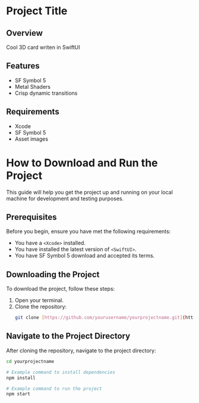 # Project Title

## Overview
Cool 3D card writen in SwiftUI

## Features
* SF Symbol 5
* Metal Shaders
* Crisp dynamic transitions

## Requirements
* Xcode
* SF Symbol 5
* Asset images


# How to Download and Run the Project

This guide will help you get the project up and running on your local machine for development and testing purposes.

## Prerequisites

Before you begin, ensure you have met the following requirements:
* You have a `<Xcode>` installed.
* You have installed the latest version of `<SwiftUI>`.
* You have SF Symbol 5 download and accepted its terms.

## Downloading the Project

To download the project, follow these steps:

1. Open your terminal.
2. Clone the repository:
   ```bash
   git clone [https://github.com/yourusername/yourprojectname.git](https://github.com/Bgann16/Project2.git)](https://github.com/Bgann16/Project2.git)
   
## Navigate to the Project Directory

After cloning the repository, navigate to the project directory:
```bash
cd yourprojectname

# Example command to install dependencies
npm install

# Example command to run the project
npm start

